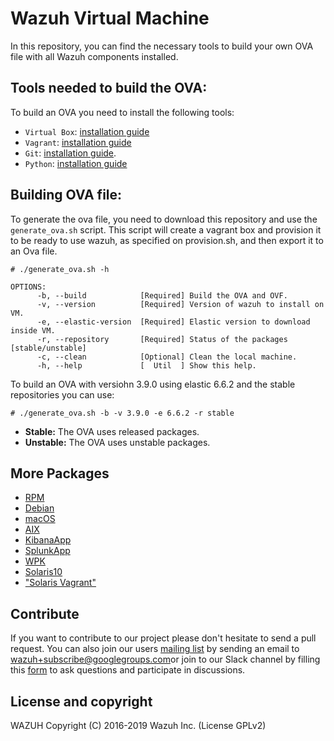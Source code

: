 Wazuh Virtual Machine
=====================

In this repository, you can find the necessary tools to build your own OVA file with all Wazuh components installed.

## Tools needed to build the OVA:

To build an OVA you need to install the following tools:
- `Virtual Box`: [installation guide](https://www.virtualbox.org/manual/UserManual.html#installation)
- `Vagrant`: [installation guide](https://www.vagrantup.com/docs/installation/)
- `Git`:  [installation guide](https://git-scm.com/book/en/v2/Getting-Started-Installing-Git). 
- `Python`: [installation guide](https://www.python.org/download/releases/2.7/)


## Building OVA file:

To generate the ova file, you need to download this repository and use the `generate_ova.sh` script. This script will create a vagrant box and provision it to be ready to use wazuh, as specified on provision.sh, and then export it to an Ova file.

```shellsession       
# ./generate_ova.sh -h

OPTIONS:
      -b, --build            [Required] Build the OVA and OVF.
      -v, --version          [Required] Version of wazuh to install on VM.
      -e, --elastic-version  [Required] Elastic version to download inside VM.
      -r, --repository       [Required] Status of the packages [stable/unstable]
      -c, --clean            [Optional] Clean the local machine.
      -h, --help             [  Util  ] Show this help.
```
  
To build an OVA with versiohn 3.9.0 using elastic 6.6.2 and the stable repositories you can use:

`# ./generate_ova.sh -b -v 3.9.0 -e 6.6.2 -r stable`
    
   * **Stable:** The OVA uses released packages.
   * **Unstable:** The OVA uses unstable packages.

## More Packages

- [RPM](/rpms/README.md)
- [Debian](/debs/README.md)
- [macOS](/macos/README.md)
- [AIX](/aix/README.md)
- [KibanaApp](/wazuhapp/README.md)
- [SplunkApp](/splunkapp/README.md)
- [WPK](/wpk/README.md)
- [Solaris10](/solaris/solaris10/README.md)
- ["Solaris Vagrant"](/solaris/solaris10/packer/README.md)


## Contribute

If you want to contribute to our project please don't hesitate to send a pull request. You can also join our users [mailing list](https://groups.google.com/d/forum/wazuh) by sending an email to [wazuh+subscribe@googlegroups.com](mailto:wazuh+subscribe@googlegroups.com)or join to our Slack channel by filling this [form](https://wazuh.com/community/join-us-on-slack/) to ask questions and participate in discussions.

## License and copyright

WAZUH Copyright (C) 2016-2019 Wazuh Inc.  (License GPLv2)
